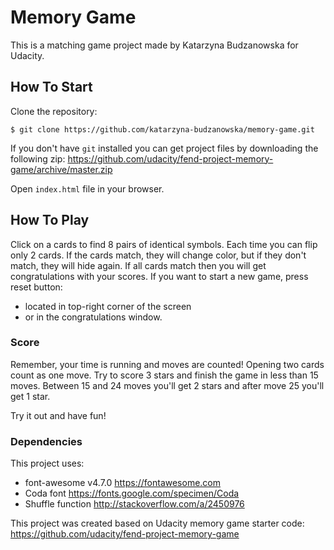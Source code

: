 # Memory Game

This is a matching game project made by Katarzyna Budzanowska for Udacity.

## How To Start

Clone the repository:

```
$ git clone https://github.com/katarzyna-budzanowska/memory-game.git
```
If you don't have `git` installed you can get project files by downloading the following zip: https://github.com/udacity/fend-project-memory-game/archive/master.zip

Open `index.html` file in your browser.

## How To Play
Click on a cards to find 8 pairs of identical symbols. Each time you can flip only 2 cards. If the cards match, they will change color, but if they don't match, they will hide again. If all cards match then you will get congratulations with your scores. If you want to start a new game, press reset button:
- located in top-right corner of the screen
- or in the congratulations window.

### Score
Remember, your time is running and moves are counted! Opening two cards count as one move. Try to score 3 stars and finish the game in less than 15 moves. Between 15 and 24 moves you'll get 2 stars and after move 25 you'll get 1 star.

Try it out and have fun!

### Dependencies
This project uses:
 - font-awesome v4.7.0 https://fontawesome.com
 - Coda font https://fonts.google.com/specimen/Coda
 - Shuffle function http://stackoverflow.com/a/2450976

This project was created based on Udacity memory game starter code:  https://github.com/udacity/fend-project-memory-game
